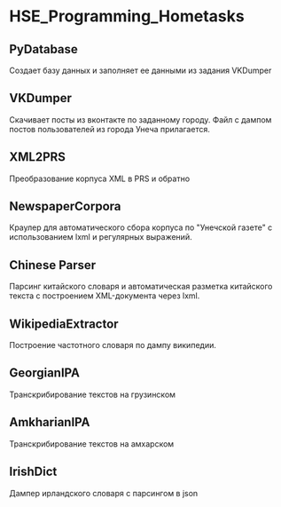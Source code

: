 # HSE_Programming_Hometasks
## PyDatabase
Создает базу данных и заполняет ее данными из задания VKDumper

## VKDumper
Скачивает посты из вконтакте по заданному городу. Файл с дампом постов пользователей из города Унеча прилагается.

## XML2PRS
Преобразование корпуса XML в PRS и обратно

## NewspaperCorpora
Краулер для автоматического сбора корпуса по "Унечской газете" с использованием lxml и регулярных выражений.

## Chinese Parser
Парсинг китайского словаря и автоматическая разметка китайского текста с построением XML-документа через lxml.

## WikipediaExtractor
Построение частотного словаря по дампу википедии.

## GeorgianIPA
Транскрибирование текстов на грузинском

## AmkharianIPA
Транскрибирование текстов на амхарском

## IrishDict
Дампер ирландского словаря с парсингом в json
